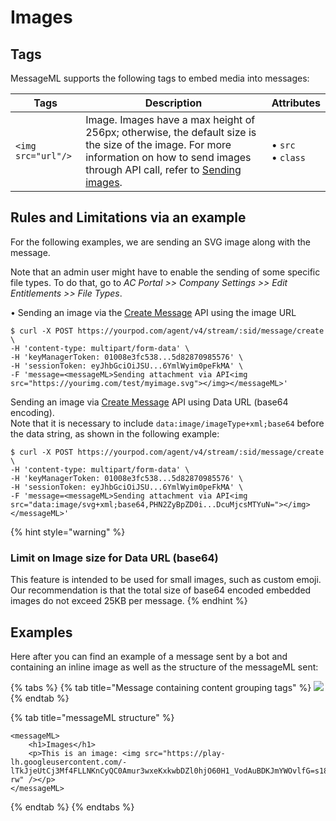 # Images

## Tags

MessageML supports the following tags to embed media into messages:

| Tags               | Description                                                                                                                                                                                                                                                                             | Attributes                                         |
| ------------------ | --------------------------------------------------------------------------------------------------------------------------------------------------------------------------------------------------------------------------------------------------------------------------------------- | -------------------------------------------------- |
| `<img src="url"/>` | Image. Images have a max height of 256px; otherwise, the default size is the size of the image. For more information on how to send images through API call, refer to [Sending images](https://developers.symphony.com/restapi/main/messages/create-message-v4#other-request-examples). | <p>• <code>src</code> <br>• <code>class</code></p> |

## Rules and Limitations via an example

For the following examples, we are sending an SVG image along with the message.

Note that an admin user might have to enable the sending of some specific file types. To do that, go to _AC Portal >> Company Settings >> Edit Entitlements >> File Types_.

• Sending an image via the [Create Message](https://developers.symphony.com/restapi/main/messages/create-message-v4) API using the image URL

```markup
$ curl -X POST https://yourpod.com/agent/v4/stream/:sid/message/create \
-H 'content-type: multipart/form-data' \
-H 'keyManagerToken: 01008e3fc538...5d82870985576' \
-H 'sessionToken: eyJhbGciOiJSU...6YmlWyim0peFkMA' \
-F 'message=<messageML>Sending attachment via API<img src="https://yourimg.com/test/myimage.svg"></img></messageML>'
```

Sending an image via [Create Message](https://developers.symphony.com/restapi/main/messages/create-message-v4) API using Data URL (base64 encoding).\
Note that it is necessary to include `data:image/imageType+xml;base64` before the data string, as shown in the following example:

```markup
$ curl -X POST https://yourpod.com/agent/v4/stream/:sid/message/create \
-H 'content-type: multipart/form-data' \
-H 'keyManagerToken: 01008e3fc538...5d82870985576' \
-H 'sessionToken: eyJhbGciOiJSU...6YmlWyim0peFkMA' \
-F 'message=<messageML>Sending attachment via API<img src="data:image/svg+xml;base64,PHN2ZyBpZD0i...DcuMjcsMTYuN="></img></messageML>'
```

{% hint style="warning" %}
### Limit on Image size for Data URL (base64)

This feature is intended to be used for small images, such as custom emoji. Our recommendation is that the total size of base64 encoded embedded images do not exceed 25KB per message.
{% endhint %}

## Examples

Here after you can find an example of a message sent by a bot and containing an inline image as well as the structure of the messageML sent:

{% tabs %}
{% tab title="Message containing content grouping tags" %}
![](../../../../.gitbook/assets/mml\_image.png)
{% endtab %}

{% tab title="messageML structure" %}
```markup
<messageML>
    <h1>Images</h1>
    <p>This is an image: <img src="https://play-lh.googleusercontent.com/-lTkJjeUtCj3Mf4FLLNKnCyQC0Amur3wxeKxkwbDZl0hjO60H1_VodAuBDKJmYWOvlfG=s180-rw" /></p>
</messageML>
```
{% endtab %}
{% endtabs %}
